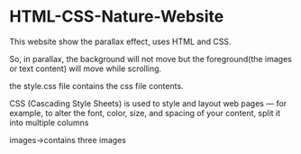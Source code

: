 # HTML-CSS-Nature-Website
This website show the parallax effect, uses HTML and CSS.

So, in parallax, the background will not move but the foreground(the images or text content) 
will move while scrolling.

the style.css file contains the css file contents.

CSS (Cascading Style Sheets) is used to style and layout web pages — for example, to alter the font,
color, size, and spacing of your content, split it into multiple columns

images->contains three images 
